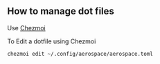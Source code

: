 ## How to manage dot files
Use [Chezmoi](https://www.chezmoi.io/quick-start/)

To Edit a dotfile using Chezmoi

`chezmoi edit ~/.config/aerospace/aerospace.toml`
